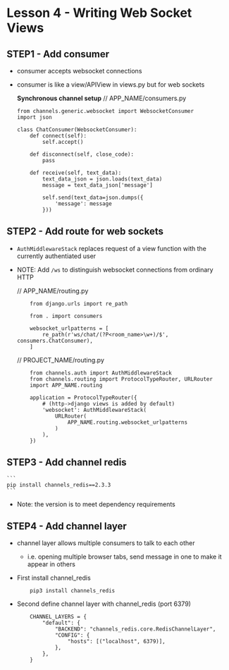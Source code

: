 # Lesson 4 - Writing Web Socket Views

## STEP1 - Add consumer
- consumer accepts websocket connections
- consumer is like a view/APIView in views.py but for web sockets

    **Synchronous channel setup**
    // APP_NAME/consumers.py
    ```
    from channels.generic.websocket import WebsocketConsumer
    import json

    class ChatConsumer(WebsocketConsumer):
        def connect(self):
            self.accept()

        def disconnect(self, close_code):
            pass

        def receive(self, text_data):
            text_data_json = json.loads(text_data)
            message = text_data_json['message']

            self.send(text_data=json.dumps({
                'message': message
            }))
    ```

## STEP2 - Add route for web sockets
- `AuthMiddlewareStack` replaces request of a view function with the currently authentiated user
- NOTE: Add `/ws` to distinguish websocket connections from ordinary HTTP

    // APP_NAME/routing.py
    ```
        from django.urls import re_path

        from . import consumers

        websocket_urlpatterns = [
            re_path(r'ws/chat/(?P<room_name>\w+)/$', consumers.ChatConsumer),
        ]
    ```

    // PROJECT_NAME/routing.py
    ```
        from channels.auth import AuthMiddlewareStack
        from channels.routing import ProtocolTypeRouter, URLRouter
        import APP_NAME.routing

        application = ProtocolTypeRouter({
            # (http->django views is added by default)
            'websocket': AuthMiddlewareStack(
                URLRouter(
                    APP_NAME.routing.websocket_urlpatterns
                )
            ),
        })
    ```

## STEP3 - Add channel redis

    ```
    pip install channels_redis==2.3.3
    ```

- Note: the version is to meet dependency requirements


## STEP4 - Add channel layer
- channel layer allows multiple consumers to talk to each other
    - i.e. opening multiple browser tabs, send message in one to make it appear in others


- First install channel_redis

    ```
        pip3 install channels_redis
    ```

- Second define channel layer with channel_redis (port 6379)

    ```
        CHANNEL_LAYERS = {
            "default": {
                "BACKEND": "channels_redis.core.RedisChannelLayer",
                "CONFIG": {
                    "hosts": [("localhost", 6379)],
                },
            },
        }
    ```